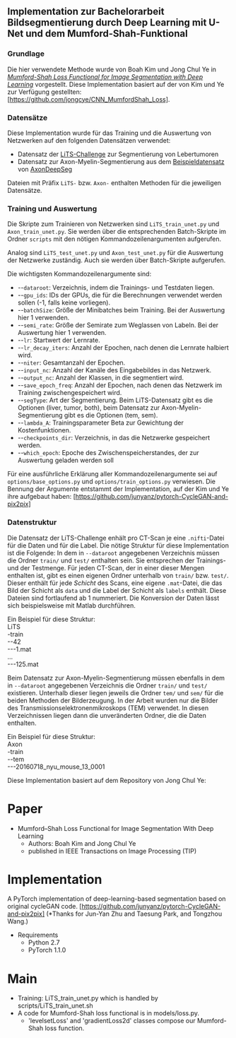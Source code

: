 ## Implementation zur Bachelorarbeit Bildsegmentierung durch Deep Learning mit U-Net und dem Mumford-Shah-Funktional
### Grundlage
Die hier verwendete Methode wurde von Boah Kim und Jong Chul Ye in [*Mumford-Shah Loss Functional for Image Segmentation with Deep Learning*](https://doi.org/10.1109/TIP.2019.2941265) vorgestellt. Diese Implementation basiert auf der von Kim und Ye zur Verfügung gestellten: [https://github.com/jongcye/CNN_MumfordShah_Loss]. 

### Datensätze
Diese Implementation wurde für das Training und die Auswertung von Netzwerken auf den folgenden Datensätzen verwendet:
* Datensatz der [LiTS-Challenge](http://www.lits-challenge.com) zur Segmentierung von Lebertumoren
* Datensatz zur Axon-Myelin-Segmentierung aus dem [Beispieldatensatz](https://axondeepseg.readthedocs.io/en/latest/documentation.html#example-dataset) von [AxonDeepSeg](https://github.com/neuropoly/axondeepseg)

Dateien mit Präfix `LiTS-` bzw. `Axon-` enthalten Methoden für die jeweiligen Datensätze.

### Training und Auswertung
Die Skripte zum Trainieren von Netzwerken sind `LiTS_train_unet.py` und `Axon_train_unet.py`. Sie werden über die entsprechenden Batch-Skripte im Ordner `scripts` mit den nötigen Kommandozeilenargumenten aufgerufen.

Analog sind `LiTS_test_unet.py` und `Axon_test_unet.py` für die Auswertung der Netzwerke zuständig. Auch sie werden über Batch-Skripte aufgerufen.

Die wichtigsten Kommandozeilenargumente sind:
* --`dataroot`: Verzeichnis, indem die Trainings- und Testdaten liegen.
* --`gpu_ids`: IDs der GPUs, die für die Berechnungen verwendet werden sollen (-1, falls keine vorliegen).
* --`batchSize`: Größe der Minibatches beim Training. Bei der Auswertung hier 1 verwenden.
* --`semi_rate`: Größe der Semirate zum Weglassen von Labeln. Bei der Auswertung hier 1 verwenden.
* --`lr`: Startwert der Lernrate.
* --`lr_decay_iters`: Anzahl der Epochen, nach denen die Lernrate halbiert wird.
* --`niter`: Gesamtanzahl der Epochen.
* --`input_nc`: Anzahl der Kanäle des Eingabebildes in das Netzwerk.
* --`output_nc`: Anzahl der Klassen, in die segmentiert wird.
* --`save_epoch_freq`: Anzahl der Epochen, nach denen das Netzwerk im Training zwischengespeichert wird.
* --`segType`: Art der Segmentierung. Beim LiTS-Datensatz gibt es die Optionen (liver, tumor, both), beim Datensatz zur Axon-Myelin-Segmentierung gibt es die Optionen (tem, sem).
* --`lambda_A`: Trainingsparameter Beta zur Gewichtung der Kostenfunktionen.
* --`checkpoints_dir`: Verzeichnis, in das die Netzwerke gespeichert werden.
* --`which_epoch`: Epoche des Zwischenspeicherstandes, der zur Auswertung geladen werden soll

Für eine ausführliche Erklärung aller Kommandozeilenargumente sei auf `options/base_options.py` und `options/train_options.py` verwiesen.
Die Bennung der Argumente entstammt der Implementation, auf der Kim und Ye ihre aufgebaut haben: [https://github.com/junyanz/pytorch-CycleGAN-and-pix2pix]

### Datenstruktur
Die Datensatz der LiTS-Challenge enhält pro CT-Scan je eine `.nifti`-Datei für die Daten und für die Label. Die nötige Struktur für diese Implementation ist die Folgende:
In dem in `--dataroot` angegebenen Verzeichnis müssen die Ordner `train/` und `test/` enthalten sein. Sie entsprechen der Trainings- und der Testmenge. Für jeden CT-Scan, der in einer dieser Mengen enthalten ist, gibt es einen eigenen Ordner unterhalb von `train/` bzw. `test/`. Dieser enthält für jede *Schicht* des Scans, eine eigene `.mat`-Datei, die das Bild der Schicht als `data` und die Label der Schicht als `labels` enthält. Diese Dateien sind fortlaufend ab 1 nummeriert. Die Konversion der Daten lässt sich beispielsweise mit Matlab durchführen.

Ein Beispiel für diese Struktur:  
LiTS  
-train  
--42  
---1.mat  
...  
---125.mat
            

Beim Datensatz zur Axon-Myelin-Segmentierung müssen ebenfalls in dem in `--dataroot` angegebenen Verzeichnis die Ordner `train/` und `test/` existieren. Unterhalb dieser liegen jeweils die Ordner `tem/` und `sem/` für die beiden Methoden der Bilderzeugung. In der Arbeit wurden nur die Bilder des Transmissionselektronenmikroskops (TEM) verwendet. In diesen Verzeichnissen liegen dann die unveränderten Ordner, die die Daten enthalten.

Ein Beispiel für diese Struktur:  
Axon  
-train  
--tem  
---20160718_nyu_mouse_13_0001


Diese Implementation basiert auf dem Repository von Jong Chul Ye:

Paper
===============
* Mumford–Shah Loss Functional for Image Segmentation With Deep Learning
  * Authors: Boah Kim and Jong Chul Ye
  * published in IEEE Transactions on Image Processing (TIP)

Implementation
===============
A PyTorch implementation of deep-learning-based segmentation based on original cycleGAN code.
[https://github.com/junyanz/pytorch-CycleGAN-and-pix2pix] 
(*Thanks for Jun-Yan Zhu and Taesung Park, and Tongzhou Wang.)

* Requirements
  * Python 2.7
  * PyTorch 1.1.0

Main
===============
* Training: LiTS_train_unet.py which is handled by scripts/LiTS_train_unet.sh
* A code for Mumford-Shah loss functional is in models/loss.py.
  * 'levelsetLoss' and 'gradientLoss2d' classes compose our Mumford-Shah loss function.
